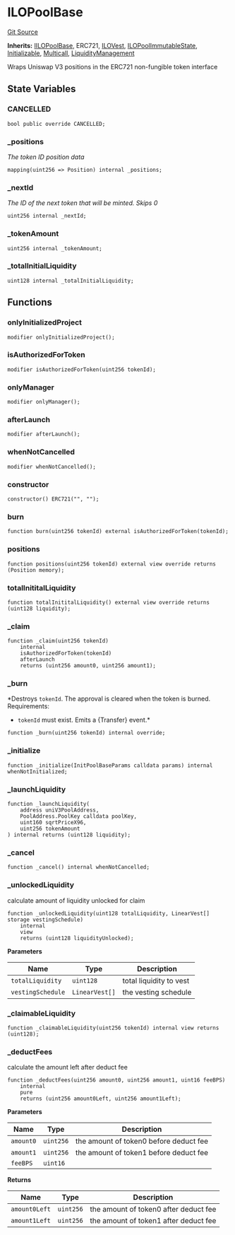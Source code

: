 # ILOPoolBase
[Git Source](https://github.com/KYRDTeam/ilo-contracts/blob/ae631fe4bfbce302e21cc5e317f651168c939703/src/base/ILOPoolBase.sol)

**Inherits:**
[IILOPoolBase](/src/interfaces/IILOPoolBase.sol/interface.IILOPoolBase.md), ERC721, [ILOVest](/src/base/ILOVest.sol/abstract.ILOVest.md), [ILOPoolImmutableState](/src/base/ILOPoolImmutableState.sol/abstract.ILOPoolImmutableState.md), [Initializable](/src/base/Initializable.sol/abstract.Initializable.md), [Multicall](/src/base/Multicall.sol/abstract.Multicall.md), [LiquidityManagement](/src/base/LiquidityManagement.sol/abstract.LiquidityManagement.md)

Wraps Uniswap V3 positions in the ERC721 non-fungible token interface


## State Variables
### CANCELLED

```solidity
bool public override CANCELLED;
```


### _positions
*The token ID position data*


```solidity
mapping(uint256 => Position) internal _positions;
```


### _nextId
*The ID of the next token that will be minted. Skips 0*


```solidity
uint256 internal _nextId;
```


### _tokenAmount

```solidity
uint256 internal _tokenAmount;
```


### _totalInitialLiquidity

```solidity
uint128 internal _totalInitialLiquidity;
```


## Functions
### onlyInitializedProject


```solidity
modifier onlyInitializedProject();
```

### isAuthorizedForToken


```solidity
modifier isAuthorizedForToken(uint256 tokenId);
```

### onlyManager


```solidity
modifier onlyManager();
```

### afterLaunch


```solidity
modifier afterLaunch();
```

### whenNotCancelled


```solidity
modifier whenNotCancelled();
```

### constructor


```solidity
constructor() ERC721("", "");
```

### burn


```solidity
function burn(uint256 tokenId) external isAuthorizedForToken(tokenId);
```

### positions


```solidity
function positions(uint256 tokenId) external view override returns (Position memory);
```

### totalInititalLiquidity


```solidity
function totalInititalLiquidity() external view override returns (uint128 liquidity);
```

### _claim


```solidity
function _claim(uint256 tokenId)
    internal
    isAuthorizedForToken(tokenId)
    afterLaunch
    returns (uint256 amount0, uint256 amount1);
```

### _burn

*Destroys `tokenId`.
The approval is cleared when the token is burned.
Requirements:
- `tokenId` must exist.
Emits a {Transfer} event.*


```solidity
function _burn(uint256 tokenId) internal override;
```

### _initialize


```solidity
function _initialize(InitPoolBaseParams calldata params) internal whenNotInitialized;
```

### _launchLiquidity


```solidity
function _launchLiquidity(
    address uniV3PoolAddress,
    PoolAddress.PoolKey calldata poolKey,
    uint160 sqrtPriceX96,
    uint256 tokenAmount
) internal returns (uint128 liquidity);
```

### _cancel


```solidity
function _cancel() internal whenNotCancelled;
```

### _unlockedLiquidity

calculate amount of liquidity unlocked for claim


```solidity
function _unlockedLiquidity(uint128 totalLiquidity, LinearVest[] storage vestingSchedule)
    internal
    view
    returns (uint128 liquidityUnlocked);
```
**Parameters**

|Name|Type|Description|
|----|----|-----------|
|`totalLiquidity`|`uint128`|total liquidity to vest|
|`vestingSchedule`|`LinearVest[]`|the vesting schedule|


### _claimableLiquidity


```solidity
function _claimableLiquidity(uint256 tokenId) internal view returns (uint128);
```

### _deductFees

calculate the amount left after deduct fee


```solidity
function _deductFees(uint256 amount0, uint256 amount1, uint16 feeBPS)
    internal
    pure
    returns (uint256 amount0Left, uint256 amount1Left);
```
**Parameters**

|Name|Type|Description|
|----|----|-----------|
|`amount0`|`uint256`|the amount of token0 before deduct fee|
|`amount1`|`uint256`|the amount of token1 before deduct fee|
|`feeBPS`|`uint16`||

**Returns**

|Name|Type|Description|
|----|----|-----------|
|`amount0Left`|`uint256`|the amount of token0 after deduct fee|
|`amount1Left`|`uint256`|the amount of token1 after deduct fee|


